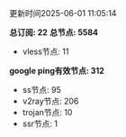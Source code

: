 更新时间2025-06-01 11:05:14

**总订阅: 22**
**总节点: 5584**
- vless节点: 11

**google ping有效节点: 312**
- ss节点: 95
- v2ray节点: 206
- trojan节点: 10
- ssr节点: 1
